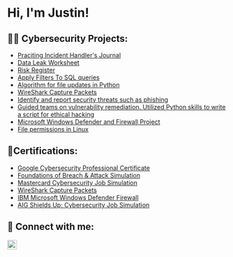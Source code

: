 <h1>Hi, I'm Justin! </h1>


<h2>👨‍💻 Cybersecurity Projects:</h2>

  - [Praciting Incident Handler's Journal](https://github.com/JustinMills2024/Incident-Handler-s-Journal)
  - [Data Leak Worksheet](https://github.com/JustinMills2024/Data-Leak-Worksheet)
  - [Risk Register](https://github.com/JustinMills2024/Risk-Register)
  - [Apply Filters To SQL queries](https://github.com/JustinMills2024/Apply-filters-to-SQL-queries)
  - [Algorithm for file updates in Python](https://github.com/JustinMills2024/Algorithm-for-file-updates-in-Python)
  - [WireShark Capture Packets](https://github.com/JustinMills2024/WireShark-Capture-Packets)
  - [ Identify and report security threats such as phishing]( https://github.com/JustinMills2024/Mastercard-s-Security-Awareness-Team)
  - [Guided teams on vulnerability remediation. Utilized Python skills to write a script for ethical hacking](https://github.com/JustinMills2024/Shields-Up-Cybersecurity-Job-Simulation)
  - [ Microsoft Windows Defender and Firewall Project](https://github.com/JustinMills2024/Microsoft-Windows-Defender-and-Firewall-Project)
  - [File permissions in Linux](https://github.com/JustinMills2024/File-permissions-in-Linux)
  
  
   
<h2>🧾Certifications:</h2>

  - [Google Cybersecurity Professional Certificate](https://coursera.org/share/80d66e72421f0335f37a93b727ec0b7e)
  - [Foundations of Breach & Attack Simulation](https://www.academy.attackiq.com/certificate/6711?resource_id=3067&user_id=218664&type=course)
  - [Mastercard Cybersecurity Job Simulation ](https://forage-uploads-prod.s3.amazonaws.com/completion-certificates/mastercard/vcKAB5yYAgvemepGQ_Mastercard_Gbre66THDD4RTWJvt_1708235815851_completion_certificate.pdf)
  - [WireShark Capture Packets](https://www.coursera.org/account/accomplishments/verify/MBNE9DQKY69L)
  - [IBM Microsoft Windows Defender Firewall](https://coursera.org/share/11c92ccf2a2071ce4f2bfaced61f1778)
  - [AIG Shields Up: Cybersecurity Job Simulation](https://forage-uploads-prod.s3.amazonaws.com/completion-certificates/AIG/2ZFnEGEDKTQMtEv9C_AIG_Gbre66THDD4RTWJvt_1708235813440_completion_certificate.pdf)

<h2> 🤳 Connect with me:</h2>

[<img align="left" alt="JoshMadakor | LinkedIn" width="22px" src="https://cdn.jsdelivr.net/npm/simple-icons@v3/icons/linkedin.svg" />][linkedin]


[linkedin]: https://linkedin.com/in/justin-mills-cybersecurity

<!--
**joshmadakor1/joshmadakor1** is a ✨ _special_ ✨ repository because its `README.md` (this file) appears on your GitHub profile.

Here are some ideas to get you started:

- 🔭 I’m currently working on ...
- 🌱 I’m currently learning ...
- 👯 I’m looking to collaborate on ...
- 🤔 I’m looking for help with ...
- 💬 Ask me about ...
- 📫 How to reach me: ...
- 😄 Pronouns: ...
- ⚡ Fun fact: ...
-->
